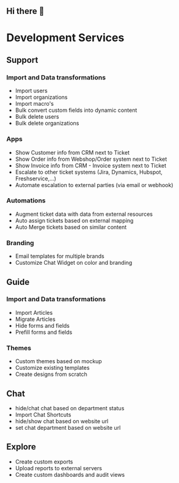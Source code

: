 ## Hi there 👋

<!--

**Here are some ideas to get you started:**

🙋‍♀️ A short introduction - what is your organization all about?
🌈 Contribution guidelines - how can the community get involved?
👩‍💻 Useful resources - where can the community find your docs? Is there anything else the community should know?
🍿 Fun facts - what does your team eat for breakfast?
🧙 Remember, you can do mighty things with the power of [Markdown](https://docs.github.com/github/writing-on-github/getting-started-with-writing-and-formatting-on-github/basic-writing-and-formatting-syntax)
-->


# Development Services
## Support
### Import and Data transformations
- Import users
- Import organizations
- Import macro's
- Bulk convert custom fields into dynamic content
- Bulk delete users
- Bulk delete organizations

### Apps
- Show Customer info from CRM next to Ticket
- Show Order info from Webshop/Order system next to Ticket
- Show Invoice info from CRM - Invoice system next to Ticket
- Escalate to other ticket systems (Jira, Dynamics, Hubspot, Freshservice,...)
- Automate escalation to external parties (via email or webhook)

### Automations
- Augment ticket data with data from external resources
- Auto assign tickets based on external mapping
- Auto Merge tickets based on similar content

### Branding
- Email templates for multiple brands
- Customize Chat Widget on color and branding

## Guide
### Import and Data transformations
- Import Articles
- Migrate Articles
- Hide forms and fields
- Prefill forms and fields

### Themes
- Custom themes based on mockup
- Customize existing templates
- Create designs from scratch

## Chat
- hide/chat chat based on department status
- Import Chat Shortcuts
- hide/show chat based on website url
- set chat department based on website url

## Explore
- Create custom exports
- Upload reports to external servers
- Create custom dashboards and audit views
